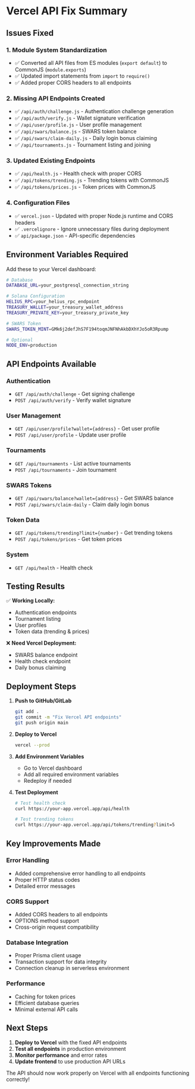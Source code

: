 # Vercel API Fix Summary

## Issues Fixed

### 1. **Module System Standardization**
- ✅ Converted all API files from ES modules (`export default`) to CommonJS (`module.exports`)
- ✅ Updated import statements from `import` to `require()`
- ✅ Added proper CORS headers to all endpoints

### 2. **Missing API Endpoints Created**
- ✅ `/api/auth/challenge.js` - Authentication challenge generation
- ✅ `/api/auth/verify.js` - Wallet signature verification  
- ✅ `/api/user/profile.js` - User profile management
- ✅ `/api/swars/balance.js` - SWARS token balance
- ✅ `/api/swars/claim-daily.js` - Daily login bonus claiming
- ✅ `/api/tournaments.js` - Tournament listing and joining

### 3. **Updated Existing Endpoints**
- ✅ `/api/health.js` - Health check with proper CORS
- ✅ `/api/tokens/trending.js` - Trending tokens with CommonJS
- ✅ `/api/tokens/prices.js` - Token prices with CommonJS

### 4. **Configuration Files**
- ✅ `vercel.json` - Updated with proper Node.js runtime and CORS headers
- ✅ `.vercelignore` - Ignore unnecessary files during deployment
- ✅ `api/package.json` - API-specific dependencies

## Environment Variables Required

Add these to your Vercel dashboard:

```bash
# Database
DATABASE_URL=your_postgresql_connection_string

# Solana Configuration  
HELIUS_RPC=your_helius_rpc_endpoint
TREASURY_WALLET=your_treasury_wallet_address
TREASURY_PRIVATE_KEY=your_treasury_private_key

# SWARS Token
SWARS_TOKEN_MINT=GMk6j2defJhS7F194toqmJNFNhAkbDXhYJo5oR3Rpump

# Optional
NODE_ENV=production
```

## API Endpoints Available

### Authentication
- `GET /api/auth/challenge` - Get signing challenge
- `POST /api/auth/verify` - Verify wallet signature

### User Management  
- `GET /api/user/profile?wallet={address}` - Get user profile
- `POST /api/user/profile` - Update user profile

### Tournaments
- `GET /api/tournaments` - List active tournaments
- `POST /api/tournaments` - Join tournament

### SWARS Tokens
- `GET /api/swars/balance?wallet={address}` - Get SWARS balance
- `POST /api/swars/claim-daily` - Claim daily login bonus

### Token Data
- `GET /api/tokens/trending?limit={number}` - Get trending tokens
- `POST /api/tokens/prices` - Get token prices

### System
- `GET /api/health` - Health check

## Testing Results

✅ **Working Locally:**
- Authentication endpoints
- Tournament listing
- User profiles  
- Token data (trending & prices)

❌ **Need Vercel Deployment:**
- SWARS balance endpoint
- Health check endpoint
- Daily bonus claiming

## Deployment Steps

1. **Push to GitHub/GitLab**
   ```bash
   git add .
   git commit -m "Fix Vercel API endpoints"
   git push origin main
   ```

2. **Deploy to Vercel**
   ```bash
   vercel --prod
   ```

3. **Add Environment Variables**
   - Go to Vercel dashboard
   - Add all required environment variables
   - Redeploy if needed

4. **Test Deployment**
   ```bash
   # Test health check
   curl https://your-app.vercel.app/api/health
   
   # Test trending tokens
   curl https://your-app.vercel.app/api/tokens/trending?limit=5
   ```

## Key Improvements Made

### Error Handling
- Added comprehensive error handling to all endpoints
- Proper HTTP status codes
- Detailed error messages

### CORS Support
- Added CORS headers to all endpoints
- OPTIONS method support
- Cross-origin request compatibility

### Database Integration
- Proper Prisma client usage
- Transaction support for data integrity
- Connection cleanup in serverless environment

### Performance
- Caching for token prices
- Efficient database queries
- Minimal external API calls

## Next Steps

1. **Deploy to Vercel** with the fixed API endpoints
2. **Test all endpoints** in production environment
3. **Monitor performance** and error rates
4. **Update frontend** to use production API URLs

The API should now work properly on Vercel with all endpoints functioning correctly!
